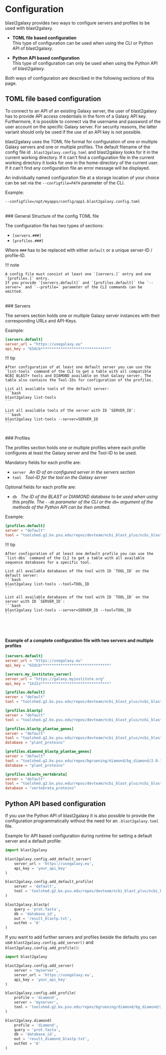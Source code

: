 # Configuration

blast2galaxy provides two ways to configure servers and profiles to be used with blast2galaxy.

- **TOML file based configuration**<br />
  This type of configuration can be used when using the CLI or Python API of blast2galaxy.

- **Python API based configuration**<br />
  This type of configuration can only be used when using the Python API of blast2galaxy.

Both ways of configuration are described in the following sections of this page.

## TOML file based configuration

To connect to an API of an existing Galaxy server, the user of blast2galaxy has to provide API access credentials in the form of a Galaxy API key. Furthermore, it is possible to connect via the username and password of the user account on the specific Galaxy server. For security reasons, the latter variant should only be used if the use of an API key is not possible.



blast2galaxy uses the TOML file format for configuration of one or multiple Galaxy servers and one or multiple profiles.
The default filename of the config file id `.blast2galaxy.config.toml` and blast2galaxy looks for it in the current working directory.
If it can't find a configuration file in the current working directory it looks for one in the home-directory of the current user.
If it can't find any configuration file an error message will be displayed.

An individually named configuration file at a storage location of your choice can be set via the `--configfile=PATH` parameter of the CLI. 

Example: 
```
--configfile=/opt/myapps/config/app1.blast2galaxy.config.toml
```



<br />
### General Structure of the config TOML file

The configuration file has two types of sections:

 - `[servers.###]`
 - `[profiles.###]`

Where `###` has to be replaced with either `default` or a unique server-ID / profile-ID.


!!! note

    A config file must consist at least one `[servers.]` entry and one `[profiles.]` entry. 
    If you provide `[servers.default]` and `[profiles.default]` the `--server=` and `--profile=` parameter of the CLI commands can be omitted.








<br />
### Servers

The servers section holds one or multiple Galaxy server instances with their corresponding URLs and API-Keys.

Example:
```toml
[servers.default]
server_url = "https://usegalaxy.eu"
api_key = "65dcb*******************************"
```


!!! tip

    After configuration of at least one default server you can use the `list-tools` command of the CLI to get a table with all compatible NCBI BLAST+ tools and DIAMOND available on that Galaxy server. The table also contains the Tool-IDs for configuration of the profiles.

    List all available tools of the default server:
    ```bash
    blast2galaxy list-tools
    ```

    List all available tools of the server with ID `SERVER_ID`:
    ```bash
    blast2galaxy list-tools --server=SERVER_ID
    ```


<br />
### Profiles

The profiles section holds one or multiple profiles where each profile configures at least the Galaxy server and the Tool-ID to be used.

Mandatory fields for each profile are:

- `server` &nbsp; *An ID of an configured server in the servers section*
- `tool` &nbsp; *Tool-ID for the tool on the Galaxy server*

Optional fields for each profile are:

- `db` &nbsp; *The ID of the BLAST or DIAMOND database to be used when using this profile. The `--db` parameter of the CLI or the `db=` argument of the methods of the Python API can be then omitted.*


Example:
```toml
[profiles.default]
server = "default"
tool = "toolshed.g2.bx.psu.edu/repos/devteam/ncbi_blast_plus/ncbi_blastn_wrapper/2.14.1+galaxy2"
```

!!! tip

    After configuration of at least one default profile you can use the `list-dbs` command of the CLI to get a table with all available sequence databases for a specific tool.

    List all available databases of the tool with ID `TOOL_ID` on the default server:
    ```bash
    blast2galaxy list-tools --tool=TOOL_ID
    ```

    List all available databases of the tool with ID `TOOL_ID` on the server with ID `SERVER_ID`:
    ```bash
    blast2galaxy list-tools --server=SERVER_ID --tool=TOOL_ID
    ```



<br /><br />
<h4>Example of a complete configuration file with two servers and multiple profiles</h4>

```toml
[servers.default]
server_url = "https://usegalaxy.eu"
api_key = "65dcb*******************************"

[servers.my_institutes_server]
server_url = "https://galaxy.myinstitute.org"
api_key = "1k32z*******************************"

[profiles.default]
server = "default"
tool = "toolshed.g2.bx.psu.edu/repos/devteam/ncbi_blast_plus/ncbi_blastn_wrapper/2.14.1+galaxy2"

[profiles.blastp]
server = "default"
tool = "toolshed.g2.bx.psu.edu/repos/devteam/ncbi_blast_plus/ncbi_blastp_wrapper/2.14.1+galaxy2"

[profiles.blastp_plantae_genes]
server = "default"
tool = "toolshed.g2.bx.psu.edu/repos/devteam/ncbi_blast_plus/ncbi_blastp_wrapper/2.14.1+galaxy2"
database = "plant_proteins"

[profiles.diamond_blastp_plantae_genes]
server = "default"
tool = "toolshed.g2.bx.psu.edu/repos/bgruening/diamond/bg_diamond/2.0.15+galaxy0"
database = "plant_proteins"

[profiles.blastn_vertebrata]
server = "default"
tool = "toolshed.g2.bx.psu.edu/repos/devteam/ncbi_blast_plus/ncbi_blastn_wrapper/2.14.1+galaxy2"
database = "vertebrata_proteins"
```

## Python API based configuration

If you use the Python API of blast2galaxy it is also possible to provide the configuration programmatically without the need for an `.blast2galaxy.toml` file.

Example for API based configuration during runtime for setting a default server and a default profile:
```python
import blast2galaxy

blast2galaxy.config.add_default_server(
    server_url = 'https://usegalaxy.eu', 
    api_key = 'your_api_key'
)

blast2galaxy.config.add_default_profile(
    server = 'default', 
    tool = 'toolshed.g2.bx.psu.edu/repos/devteam/ncbi_blast_plus/ncbi_blastp_wrapper/2.14.1+galaxy2'
)

blast2galaxy.blastp(
    query = 'prot.fasta',
    db = 'database_id',
    out = 'result_blastp.txt',
    outfmt = '6'
)
```

If you want to add further servers and profiles beside the defaults you can use `blast2galaxy.config.add_server()` and `blast2galaxy.config.add_profile()`:
```python
import blast2galaxy

blast2galaxy.config.add_server(
    server = 'myserver',
    server_url = 'https://usegalaxy.eu', 
    api_key = 'your_api_key'
)

blast2galaxy.config.add_profile(
    profile = 'diamond',
    server = 'myserver',
    tool = 'toolshed.g2.bx.psu.edu/repos/bgruening/diamond/bg_diamond/2.0.15+galaxy0'
)

blast2galaxy.diamond(
    profile = 'diamond',
    query = 'prot.fasta',
    db = 'database_id',
    out = 'result_diamond_blastp.txt',
    outfmt = '6'
)
```